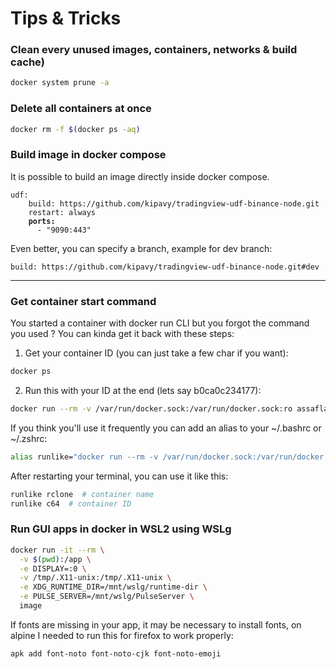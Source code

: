 # Tips & Tricks

### Clean every unused images, containers, networks & build cache)

```bash
docker system prune -a
```

### Delete all containers at once

```bash
docker rm -f $(docker ps -aq)
```

### Build image in docker compose

It is possible to build an image directly inside docker compose.

<pre class="language-docker"><code class="lang-docker">udf:
    build: https://github.com/kipavy/tradingview-udf-binance-node.git
    restart: always
<strong>    ports:
</strong>      - "9090:443"
</code></pre>

Even better, you can specify a branch, example for dev branch:

```docker
build: https://github.com/kipavy/tradingview-udf-binance-node.git#dev
```

***

### Get container start command

You started a container with docker run CLI but you forgot the command you used ? You can kinda get it back with these steps:

1. Get your container ID (you can just take a few char if you want):

```bash
docker ps
```

2. Run this with your ID at the end (lets say b0ca0c234177):

```bash
docker run --rm -v /var/run/docker.sock:/var/run/docker.sock:ro assaflavie/runlike b0ca0c234177
```

If you think you'll use it frequently you can add an alias to your \~/.bashrc or \~/.zshrc:

```bash
alias runlike="docker run --rm -v /var/run/docker.sock:/var/run/docker.sock:ro assaflavie/runlike"
```

After restarting your terminal, you can use it like this:

```bash
runlike rclone  # container name
runlike c64  # container ID
```

### Run GUI apps in docker in WSL2 using WSLg

```bash
docker run -it --rm \
  -v $(pwd):/app \
  -e DISPLAY=:0 \
  -v /tmp/.X11-unix:/tmp/.X11-unix \
  -e XDG_RUNTIME_DIR=/mnt/wslg/runtime-dir \
  -e PULSE_SERVER=/mnt/wslg/PulseServer \
  image
```

If fonts are missing in your app, it may be necessary to install fonts, on alpine I needed to run this for firefox to work properly:

```bash
apk add font-noto font-noto-cjk font-noto-emoji
```
